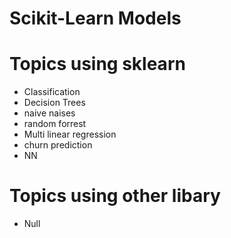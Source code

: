 # Scikit-Learn Models

# Topics using sklearn
- Classification
- Decision Trees
- naive naises
- random forrest
- Multi linear regression
- churn prediction
- NN

# Topics using other libary
- Null